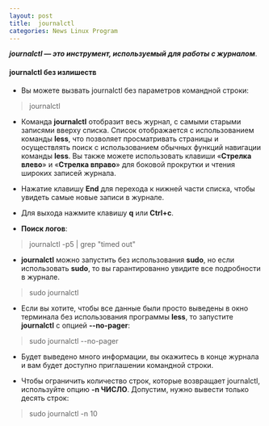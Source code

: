```yaml
---
layout: post
title:  journalctl
categories: News Linux Program
---
```


***journalctl — это инструмент, используемый для работы с журналом***.

#### journalctl без излишеств

- Вы можете вызвать journalctl без параметров командной строки:

>journalctl

 - Команда **journalctl** отобразит весь журнал, с самыми старыми записями вверху списка. Список 
  отображается с использованием команды **less**, что позволяет просматривать страницы и 
  осуществлять поиск с использованием обычных функций навигации команды **less**. Вы также можете 
  использовать клавиши «**Стрелка влево**» и «**Стрелка вправо**» для боковой прокрутки и чтения 
 широких 
 записей журнала.

 - Нажатие клавишу **End** для перехода к нижней части списка, чтобы увидеть самые новые записи в 
журнале.

 - Для выхода нажмите клавишу **q** или **Ctrl+c**.


- **Поиск логов**:

>journalctl -p5 | grep "timed out"

 - **journalctl** можно запустить без использования **sudo**, но если использовать **sudo**, то вы 
 гарантированно увидите все подробности в журнале.

>sudo journalctl

-  Если вы хотите, чтобы все данные были просто выведены в окно терминала без использования 
 программы **less**, то запустите **journalctl** с опцией **--no-pager**:

>sudo journalctl --no-pager

 - Будет выведено много информации, вы окажитесь в конце журнала и вам будет доступно приглашении 
 командной строки.

 - Чтобы ограничить количество строк, которые возвращает journalctl, используйте опцию **-n 
   ЧИСЛО**. 
 Допустим, нужно вывести только десять строк:

>sudo journalctl -n 10
